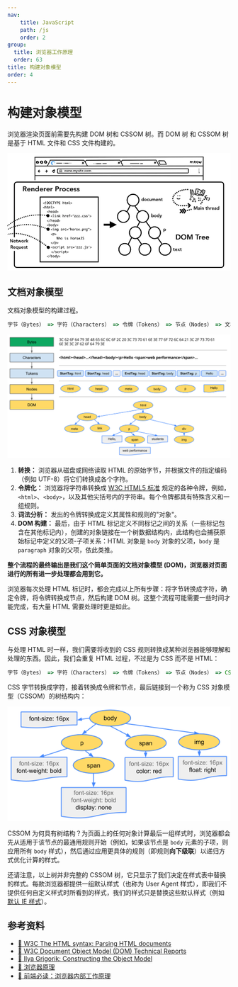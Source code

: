 ```yaml
---
nav:
    title: JavaScript
    path: /js
    order: 2
group:
  title: 浏览器工作原理
  order: 63
title: 构建对象模型
order: 4
---
```


# 构建对象模型

浏览器渲染页面前需要先构建 DOM 树和 CSSOM 树。而 DOM 树 和 CSSOM 树是基于 HTML 文件和 CSS 文件构建的。

![文档对象模型图解](./assets/main-process-parsing-html-and-constructing-dom-tree.b7efe016.png)

## 文档对象模型

文档对象模型的构建过程。

```js
字节（Bytes） => 字符（Characters） => 令牌（Tokens） => 节点（Nodes） => 文档对象模型（DOM）
```

![文档对象模型图解](./assets/dom-model.00ba1550.png)

1. **转换：** 浏览器从磁盘或网络读取 HTML 的原始字节，并根据文件的指定编码（例如 UTF-8）将它们转换成各个字符。
2. **令牌化：** 浏览器将字符串转换成 [W3C HTML5 标准](http://www.w3.org/TR/html5/) 规定的各种令牌，例如，`<html>`、`<body>`，以及其他尖括号内的字符串。每个令牌都具有特殊含义和一组规则。
3. **词法分析：** 发出的令牌转换成定义其属性和规则的"对象"。
4. **DOM 构建：** 最后，由于 HTML 标记定义不同标记之间的关系（一些标记包含在其他标记内），创建的对象链接在一个树数据结构内，此结构也会捕获原始标记中定义的父项-子项关系：HTML 对象是 `body` 对象的父项，`body` 是 `paragraph` 对象的父项，依此类推。

**整个流程的最终输出是我们这个简单页面的文档对象模型 (DOM)，浏览器对页面进行的所有进一步处理都会用到它。**

浏览器每次处理 HTML 标记时，都会完成以上所有步骤：将字节转换成字符，确定令牌，将令牌转换成节点，然后构建 DOM 树。这整个流程可能需要一些时间才能完成，有大量 HTML 需要处理时更是如此。

## CSS 对象模型

与处理 HTML 时一样，我们需要将收到的 CSS 规则转换成某种浏览器能够理解和处理的东西。因此，我们会重复 HTML 过程，不过是为 CSS 而不是 HTML：

```js
字节（Bytes） => 字符（Characters） => 令牌（Tokens） => 节点（Nodes） => CSS 对象模型（CSSOM）
```

CSS 字节转换成字符，接着转换成令牌和节点，最后链接到一个称为 CSS 对象模型（CSSOM）的树结构内：

![CSS 对象模型图解](./assets/cssom-model.144929c8.png)

CSSOM 为何具有树结构？为页面上的任何对象计算最后一组样式时，浏览器都会先从适用于该节点的最通用规则开始（例如，如果该节点是 `body` 元素的子项，则应用所有 `body` 样式），然后通过应用更具体的规则（即规则**向下级联**）以递归方式优化计算的样式。

还请注意，以上树并非完整的 CSSOM 树，它只显示了我们决定在样式表中替换的样式。每款浏览器都提供一组默认样式（也称为 User Agent 样式），即我们不提供任何自定义样式时所看到的样式，我们的样式只是替换这些默认样式（例如 [默认 IE 样式](http://www.iecss.com/)）。

## 参考资料

- [📖 W3C The HTML syntax: Parsing HTML documents](https://www.w3.org/TR/html5/syntax.html#html-parser)
- [📖 W3C Document Object Model (DOM) Technical Reports](https://www.w3.org/DOM/DOMTR)
- [📝 Ilya Grigorik: Constructing the Object Model](https://developers.google.com/web/fundamentals/performance/critical-rendering-path/construction-of-render-tree?hl=zh-cn)
- [📝 浏览器原理](https://juejin.im/post/5b0a6f1af265da0ddb63ecd9)
- [📝 前端必读：浏览器内部工作原理](https://www.cnblogs.com/wjlog/p/5744753.html)
